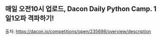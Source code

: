 ## 매일 오전10시 업로드, Dacon Daily Python Camp. 1일1오파 격파하기!
출처: https://dacon.io/competitions/open/235698/overview/description 
 
 
   
  
   
